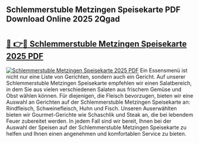 ## Schlemmerstuble Metzingen Speisekarte PDF Download Online 2025 2Qgad

# <h2><a href="http://gc5gdja.nevu.top/?p=Schlemmerstuble+Metzingen+Speisekarte">🔗 👉🔴 Schlemmerstuble Metzingen Speisekarte 2025 PDF</a></h2>

[![Schlemmerstuble Metzingen Speisekarte 2025 PDF](https://i.imgur.com/dBaPXMq.png)](http://gc5gdja.nevu.top/?p=Schlemmerstuble+Metzingen+Speisekarte)
Ein Essensmenü ist nicht nur eine Liste von Gerichten, sondern auch ein Gericht. Auf unserer Schlemmerstuble Metzingen Speisekarte empfehlen wir einen Salatbereich, in dem Sie aus vielen verschiedenen Salaten aus frischem Gemüse und Obst wählen können. Für diejenigen, die Fleisch bevorzugen, bieten wir eine Auswahl an Gerichten auf der Schlemmerstuble Metzingen Speisekarte an: Rindfleisch, Schweinefleisch, Huhn und Fisch. Unseren Auserwählten bieten wir Gourmet-Gerichte wie Schaschlik und Steak an, die bei lebendem Feuer zubereitet werden. In jedem Fall sind wir bereit, Ihnen bei der Auswahl der Speisen auf der Schlemmerstuble Metzingen Speisekarte zu helfen und Ihnen einen angenehmen und komfortablen Service zu bieten.
